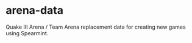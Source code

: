 arena-data
==========

Quake III Arena / Team Arena replacement data for creating new games using Spearmint.
